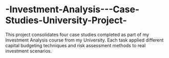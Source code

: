 # -Investment-Analysis---Case-Studies-University-Project-
This project consolidates four case studies completed as part of my Investment Analysis course from my University. Each task applied different capital budgeting techniques and risk assessment methods to real investment scenarios.

